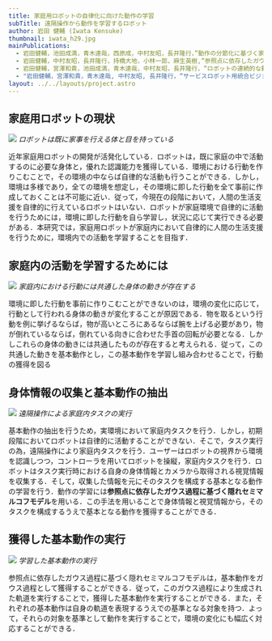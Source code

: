 ```yaml
---
title: 家庭用ロボットの自律化に向けた動作の学習
subTitle: 遠隔操作から動作を学習するロボット
author: 岩田 健輔 (Iwata Kensuke)
thumbnail: iwata_h29.jpg
mainPublications:
  - 岩田健輔，池田成満，青木達哉，西原成，中村友昭，長井隆行，”動作の分節化に基づく家事タスクにおける行動の構造化”，第30回日本人工知能学会全国大会，2016
  - 岩田健輔，中村友昭，長井隆行，持橋大地，小林一郎，麻生英樹,“参照点に依存したガウス過程隠れセミマルコフモデルに基づく連続動作の分節化”，第34回日本ロボット学会学術講演会，2016
  - 岩田健輔，宮澤和貴，池田成満，青木達哉，中村友昭，長井隆行，“ロボットの連続的な動作学習のためのフレームワーク”，第31回日本人工知能学会全国大会 .2017
  - "岩田健輔，宮澤和貴，青木達哉, 中村友昭, 長井隆行，“サービスロボット用統合ビジョンシステムの開発”，インテリジェントホームロボティクス研究会 2017year: 2017"
layout: ../../layouts/project.astro
---
```


## 家庭用ロボットの現状

![](/assets/projects/iwata_h29/iwata1.png)
_ロボットは既に家事を行える体と目を持っている_

近年家庭用ロボットの開発が活発化している．ロボットは，既に家庭の中で活動するのに必要な身体と，優れた認識能力を獲得している．環境における行動を作りこむことで，その環境の中ならば自律的な活動も行うことができる．しかし，環境は多様であり，全ての環境を想定し，その環境に即した行動を全て事前に作成しておくことは不可能に近い．従って，今現在の段階において，人間の生活支援を自律的に行えているロボットはいない．ロボットが家庭環境で自律的に活動を行うためには，環境に即した行動を自ら学習し，状況に応じて実行できる必要がある．本研究では，家庭用ロボットが家庭内において自律的に人間の生活支援を行うために，環境内での活動を学習することを目指す．

## 家庭内の活動を学習するためには

![](/assets/projects/iwata_h29/iwata2.png)
_家庭内における行動には共通した身体の動きが存在する_

環境に即した行動を事前に作りこむことができないのは，環境の変化に応じて，行動として行われる身体の動きが変化することが原因である．物を取るという行動を例に挙げるならば，物が高いところにあるならば腕を上げる必要があり，物が倒れているならば，倒れている向きに合わせた手首の回転が必要となる．しかしこれらの身体の動きには共通したものが存在すると考えられる．従って，この共通した動きを基本動作とし，この基本動作を学習し組み合わせることで，行動の獲得を図る

## 身体情報の収集と基本動作の抽出

![](/assets/projects/iwata_h29/iwata5.png)
_遠隔操作による家庭内タスクの実行_

基本動作の抽出を行うため，実環境において家庭内タスクを行う．しかし，初期段階においてロボットは自律的に活動することができない．そこで，タスク実行の為，遠隔操作により家庭内タスクを行う．ユーザーはロボットの視界から環境を認識しつつ，コントローラを用いてロボットを操縦，家庭内タスクを行う．ロボットはタスク実行時における自身の身体情報とカメラから取得される視覚情報を収集する．そして，収集した情報を元にそのタスクを構成する基本となる動作の学習を行う．動作の学習には**参照点に依存したガウス過程に基づく隠れセミマルコフモデル**を用いる．この手法を用いることで身体情報と視覚情報から，そのタスクを構成するうえで基本となる動作を獲得することができる．

## 獲得した基本動作の実行

![](/assets/projects/iwata_h29/iwata6.png)
_学習した基本動作の実行_

参照点に依存したガウス過程に基づく隠れセミマルコフモデルは，基本動作をガウス過程として獲得することができる．従って，このガウス過程により生成された軌道を実行することで，獲得した基本動作を実行することができる．また，それぞれの基本動作は自身の軌道を表現するうえでの基準となる対象を持つ．よって，それらの対象を基準として動作を実行することで，環境の変化にも幅広く対応することができる．
